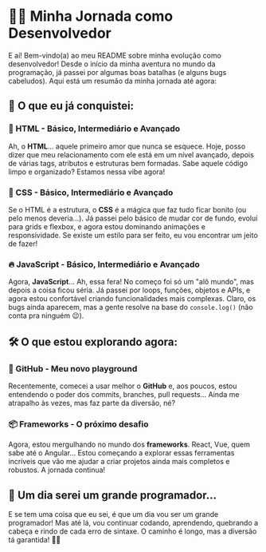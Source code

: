 # 👨‍💻 Minha Jornada como Desenvolvedor

E aí! Bem-vindo(a) ao meu README sobre minha evolução como desenvolvedor! Desde o início da minha aventura no mundo da programação, já passei por algumas boas batalhas (e alguns bugs cabeludos). Aqui está um resumão da minha jornada até agora:

## 🚀 O que eu já conquistei:

### 🧩 HTML - Básico, Intermediário e Avançado
Ah, o **HTML**... aquele primeiro amor que nunca se esquece. Hoje, posso dizer que meu relacionamento com ele está em um nível avançado, depois de várias tags, atributos e estruturas bem formadas. Sabe aquele código limpo e organizado? Estamos nessa vibe agora!

### 🎨 CSS - Básico, Intermediário e Avançado
Se o HTML é a estrutura, o **CSS** é a mágica que faz tudo ficar bonito (ou pelo menos deveria...). Já passei pelo básico de mudar cor de fundo, evoluí para grids e flexbox, e agora estou dominando animações e responsividade. Se existe um estilo para ser feito, eu vou encontrar um jeito de fazer!

### 🔥 JavaScript - Básico, Intermediário e Avançado
Agora, **JavaScript**... Ah, essa fera! No começo foi só um "alô mundo", mas depois a coisa ficou séria. Já passei por loops, funções, objetos e APIs, e agora estou confortável criando funcionalidades mais complexas. Claro, os bugs ainda aparecem, mas a gente resolve na base do `console.log()` (não conta pra ninguém 😉).

## 🛠️ O que estou explorando agora:

### 🐙 GitHub - Meu novo playground
Recentemente, comecei a usar melhor o **GitHub** e, aos poucos, estou entendendo o poder dos commits, branches, pull requests... Ainda me atrapalho às vezes, mas faz parte da diversão, né?

### 📦 Frameworks - O próximo desafio
Agora, estou mergulhando no mundo dos **frameworks**. React, Vue, quem sabe até o Angular... Estou começando a explorar essas ferramentas incríveis que vão me ajudar a criar projetos ainda mais completos e robustos. A jornada continua!

## 🎯 Um dia serei um grande programador...
E se tem uma coisa que eu sei, é que um dia vou ser um grande programador! Mas até lá, vou continuar codando, aprendendo, quebrando a cabeça e rindo de cada erro de sintaxe. O caminho é longo, mas a diversão tá garantida! 🚀😎

